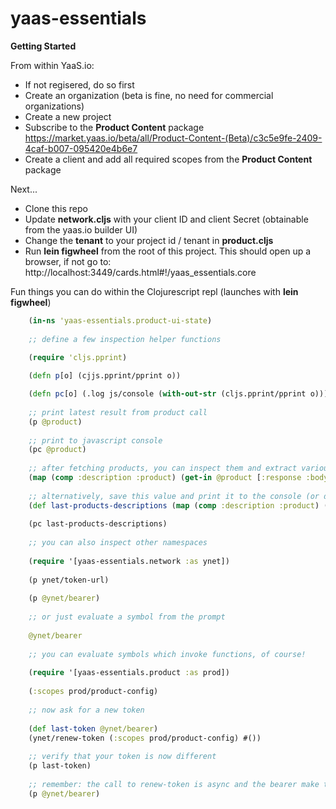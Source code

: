 # yaas-essentials

**Getting Started**

From within YaaS.io:

* If not regisered, do so first
* Create an organization (beta is fine, no need for commercial organizations)
* Create a new project
* Subscribe to the **Product Content** package https://market.yaas.io/beta/all/Product-Content-(Beta)/c3c5e9fe-2409-4caf-b007-095420e4b6e7
* Create a client and add all required scopes from the **Product Content** package

Next...

* Clone this repo
* Update **network.cljs** with your client ID and client Secret (obtainable from the yaas.io builder UI)
* Change the **tenant** to your project id / tenant in **product.cljs**
* Run **lein figwheel** from the root of this project. This should open up a browser, if not go to: http://localhost:3449/cards.html#!/yaas_essentials.core


Fun things you can do within the Clojurescript repl (launches with **lein figwheel**)

```clojure
    (in-ns 'yaas-essentials.product-ui-state)
    
    ;; define a few inspection helper functions

    (require 'cljs.pprint)
    
    (defn p[o] (cjjs.pprint/pprint o))

    (defn pc[o] (.log js/console (with-out-str (cljs.pprint/pprint o))))
    
    ;; print latest result from product call
    (p @product)
    
    ;; print to javascript console
    (pc @product)
    
    ;; after fetching products, you can inspect them and extract various components
    (map (comp :description :product) (get-in @product [:response :body]))
    
    ;; alternatively, save this value and print it to the console (or do something else with it...)
    (def last-products-descriptions (map (comp :description :product) (get-in @product [:response :body])))
    
    (pc last-products-descriptions)
    
    ;; you can also inspect other namespaces
    
    (require '[yaas-essentials.network :as ynet])
    
    (p ynet/token-url)
    
    (p @ynet/bearer)
    
    ;; or just evaluate a symbol from the prompt
    
    @ynet/bearer
    
    ;; you can evaluate symbols which invoke functions, of course!
    
    (require '[yaas-essentials.product :as prod])
    
    (:scopes prod/product-config)
    
    ;; now ask for a new token
    
    (def last-token @ynet/bearer)
    (ynet/renew-token (:scopes prod/product-config) #())
    
    ;; verify that your token is now different
    (p last-token)
    
    ;; remember: the call to renew-token is async and the bearer make take a moment to contain the new value
    (p @ynet/bearer)
    
```